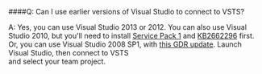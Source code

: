 ####Q:	Can I use earlier versions of Visual Studio to connect to VSTS?

A:	Yes, you can use Visual Studio 2013 or 2012. You can also use Visual Studio 2010, 
but you'll need to install [Service Pack 1](http://www.microsoft.com/download/details.aspx?id=23691) 
and [KB2662296](http://support.microsoft.com/kb/2662296) first. Or, you can use Visual 
Studio 2008 SP1, with [this GDR update](http://support.microsoft.com/kb/2673642). 
Launch Visual Studio, then connect to VSTS  
and select your team project.